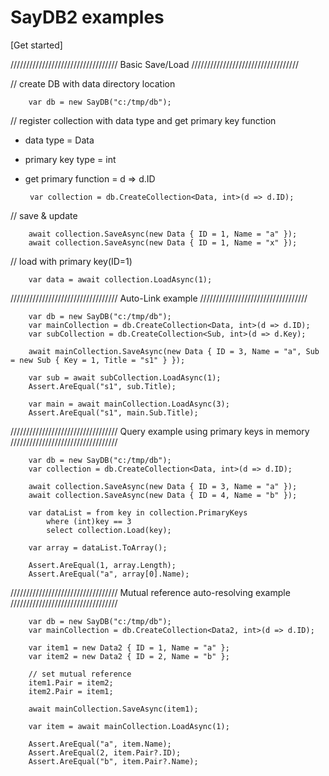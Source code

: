 # SayDB2 examples
[Get started]


//////////////////////////////////
Basic Save/Load
//////////////////////////////////

// create DB with data directory location

        var db = new SayDB("c:/tmp/db");


// register collection with data type and get primary key function<br/>
 - data type = Data<br/>
 - primary key type = int<br/>
 - get primary function = d => d.ID<br/>

        var collection = db.CreateCollection<Data, int>(d => d.ID);


// save & update

        await collection.SaveAsync(new Data { ID = 1, Name = "a" });
        await collection.SaveAsync(new Data { ID = 1, Name = "x" });


// load with primary key(ID=1)
        
        var data = await collection.LoadAsync(1);

//////////////////////////////////
Auto-Link example
//////////////////////////////////

        var db = new SayDB("c:/tmp/db");
        var mainCollection = db.CreateCollection<Data, int>(d => d.ID);
        var subCollection = db.CreateCollection<Sub, int>(d => d.Key);

        await mainCollection.SaveAsync(new Data { ID = 3, Name = "a", Sub = new Sub { Key = 1, Title = "s1" } });

        var sub = await subCollection.LoadAsync(1);        
        Assert.AreEqual("s1", sub.Title);
        
        var main = await mainCollection.LoadAsync(3);        
        Assert.AreEqual("s1", main.Sub.Title);

//////////////////////////////////
Query example using primary keys in memory
//////////////////////////////////

        var db = new SayDB("c:/tmp/db");
        var collection = db.CreateCollection<Data, int>(d => d.ID);

        await collection.SaveAsync(new Data { ID = 3, Name = "a" });
        await collection.SaveAsync(new Data { ID = 4, Name = "b" });

        var dataList = from key in collection.PrimaryKeys
            where (int)key == 3
            select collection.Load(key);

        var array = dataList.ToArray();

        Assert.AreEqual(1, array.Length);
        Assert.AreEqual("a", array[0].Name);


//////////////////////////////////
Mutual reference auto-resolving example
//////////////////////////////////

        var db = new SayDB("c:/tmp/db");
        var mainCollection = db.CreateCollection<Data2, int>(d => d.ID);

        var item1 = new Data2 { ID = 1, Name = "a" };
        var item2 = new Data2 { ID = 2, Name = "b" };

        // set mutual reference
        item1.Pair = item2;
        item2.Pair = item1;

        await mainCollection.SaveAsync(item1);

        var item = await mainCollection.LoadAsync(1);

        Assert.AreEqual("a", item.Name);
        Assert.AreEqual(2, item.Pair?.ID);
        Assert.AreEqual("b", item.Pair?.Name);


